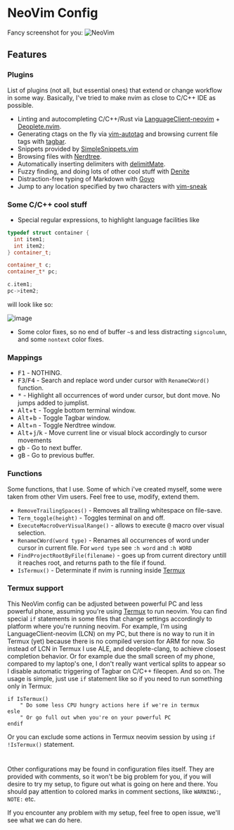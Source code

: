 # NeoVim Config

Fancy screenshot for you:
![NeoVim](https://user-images.githubusercontent.com/19470159/38351495-64efb4da-38b8-11e8-8454-f2e3d597b82c.png)
## Features

### Plugins

List of plugins (not all, but essential ones) that extend or change workflow in some way. Basically, I've tried to make nvim as close to C/C++ IDE as possible.
  - Linting and autocompleting C/C++/Rust via [LanguageClient-neovim](https://github.com/autozimu/LanguageClient-neovim) + [Deoplete.nvim](https://github.com/Shougo/deoplete.nvim).
  - Generating ctags on the fly via [vim-autotag](https://github.com/craigemery/vim-autotag) and browsing current file tags with [tagbar](https://github.com/majutsushi/tagbar).
  - Snippets provided by [SimpleSnippets.vim](https://github.com/andreyorst/SimpleSnippets.vim)
  - Browsing files with [Nerdtree](https://github.com/scrooloose/nerdtree).
  - Automatically inserting delimiters with [delimitMate](https://github.com/Raimondi/delimitMate).
  - Fuzzy finding, and doing lots of other cool stuff with [Denite](https://github.com/Shougo/denite.nvim)
  - Distraction-free typing of Markdown with [Goyo](https://github.com/junegunn/goyo.vim)
  - Jump to any location specified by two characters with [vim-sneak](https://github.com/justinmk/vim-sneak)

### Some C/C++ cool stuff

  - Special regular expressions, to highlight language facilities like
  ```cpp
  typedef struct container {
  	int item1;
  	int item2;
  } container_t;

  container_t c;
  container_t* pc;

  c.item1;
  pc->item2;
  ```
  will look like so:

  ![image](https://user-images.githubusercontent.com/19470159/38468381-8797eeca-3b4d-11e8-9536-e82d79df3a75.png)
  - Some color fixes, so no end of buffer `~`s and less distracting `signcolumn`, and some `nontext` color fixes.


### Mappings

  - <kbd>F1</kbd> - NOTHING.
  - <kbd>F3</kbd>/<kbd>F4</kbd> - Search and replace word under cursor with `RenameCWord()` function.
  - <kbd>\*</kbd> - Highlight all occurrences of word under cursor, but dont move. No jumps added to jumplist.
  - <kbd>Alt</kbd>+<kbd>t</kbd> - Toggle bottom terminal window.
  - <kbd>Alt</kbd>+<kbd>b</kbd> - Toggle Tagbar window.
  - <kbd>Alt</kbd>+<kbd>n</kbd> - Toggle Nerdtree window.
  - <kbd>Alt</kbd>+<kbd>j</kbd>/<kbd>k</kbd> - Move current line or visual block accordingly to cursor movements
  - <kbd>g</kbd><kbd>b</kbd> - Go to next buffer.
  - <kbd>g</kbd><kbd>B</kbd> - Go to previous buffer.

### Functions

Some functions, that I use. Some of which i've created myself, some were taken from other Vim users. Feel free to use, modify, extend them.
  - `RemoveTrailingSpaces()` - Removes all trailing whitespace on file-save.
  - `Term_toggle(height)` - Toggles terminal on and off.
  - `ExecuteMacroOverVisualRange()` - allows to execute <kbd>@</kbd> macro over visual selection.
  - `RenameCWord(word type)` - Renames all occurrences of word under cursor in current file. For `word type` see `:h word` and `:h WORD`
  - `FindProjectRootByFile(filename)` - goes up from current directory untill it reaches root, and returns path to the file if found.
  - `IsTermux()` - Determinate if nvim is running inside [Termux](https://github.com/termux/termux-app)

### Termux support

This NeoVim config can be adjusted between powerful PC and less powerful phone, assuming you're using [Termux](https://github.com/termux/termux-app) to run neovim. You can find special `if` statements in some files that change settings accordingly to platform where you're running neovim. For example, I'm using LanguageClient-neovim (LCN) on my PC, but there is no way to run it in Termux (yet) because there is no compiled version for ARM for now. So instead of LCN in Termux I use ALE, and deoplete-clang, to achieve closest completion behavior. Or for example due the small screen of my phone, compared to my laptop's one, I don't really want vertical splits to appear so I disable automatic triggering of Tagbar on C/C++ fileopen. And so on. The usage is simple, just use `if` statement like so if you need to run something only in Termux:

```vim
if IsTermux()
	" Do some less CPU hungry actions here if we're in termux
esle
	" Or go full out when you're on your powerful PC
endif
```

Or you can exclude some actions in Termux neovim session by using `if !IsTermux()` statement.
#

Other configurations may be found in configuration files itself. They are provided with comments, so it won't be big problem for you, if you will desire to try my setup, to figure out what is going on here and there. You should pay attention to colored marks in comment sections, like `WARNING:`, `NOTE:` etc.

If you encounter any problem with my setup, feel free to open issue, we'll see what we can do here.
